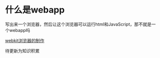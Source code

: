 # 什么是webapp

写出来一个浏览器，然后让这个浏览器可以运行html和JavaScript，那不就是一个webapp吗

[webkit浏览器的制作](../计算机语言/C%23/C%23知识积累/webkit浏览器的制作.md) 

待更新为知识积累